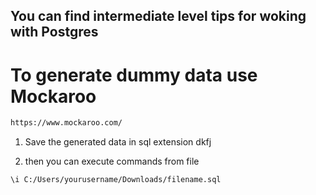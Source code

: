## You can find intermediate level tips for woking with Postgres

# To generate dummy data use Mockaroo

```bash
https://www.mockaroo.com/
```

1. Save the generated data in sql extension
dkfj

2. then you can execute commands from file

```bash
\i C:/Users/yourusername/Downloads/filename.sql
```